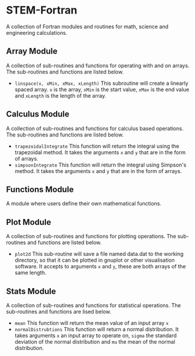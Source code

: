 # STEM-Fortran
A collection of Fortran modules and routines for math, science and engineering calculations.

## Array Module
A collection of sub-routines and functions for operating with and on arrays. The sub-routines and functions are listed below.

- ```linspace(x, xMin, xMax, xLength)``` This subroutine will create a linearly spaced array. ```x``` is the array, ```xMin``` is the start value, ```xMax``` is the end value and ```xLength``` is the length of the array.

## Calculus Module
A collection of sub-routines and functions for calculus based operations. The sub-routines and functions are listed below.
- ```trapezoidalIntegrate``` This function will return the integral using the trapezoidal method. It takes the arguments ```x``` and ```y``` that are in the form of arrays.
- ```simpsonIntegrate``` This function will return the integral using Simpson's method. It takes the arguments ```x``` and ```y``` that are in the form of arrays.

## Functions Module
A module where users define their own mathematical functions.

## Plot Module
A collection of sub-routines and functions for plotting operations. The sub-routines and functions are listed below.
- ```plot2d``` This sub-routine will save a file named data.dat to the working directory, so that it can be plotted in gnuplot or other visualisation software. It accepts to arguments ```x``` and ```y```, these are both arrays of the same length.

## Stats Module
A collection of sub-routines and functions for statistical operations. The sub-routines and functions are lised below.
- ```mean``` This function will return the mean value of an input array ```x```
- ```normalDistrubtions``` This function will return a normal distribution. It takes arguments ```x``` an input array to operate on, ```sigma``` the standard deviation of the normal distribution and ```mu``` the mean of the normal distribution.
